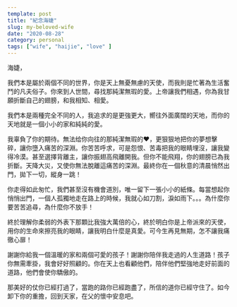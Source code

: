 ```yaml
---
template: post
title: "紀念海婕"
slug: my-beloved-wife
date: "2020-08-28"
category: personal
tags: ["wife", "haijie", "love" ]
---
```


海婕，

我們本是屬於兩個不同的世界，你是天上無憂無慮的天使，而我則是忙著為生活奮鬥的凡夫俗子。你來到人世間，尋找那純潔無瑕的愛。上帝讓我們相遇，你為我甘願折斷自己的翅膀，和我相知、相愛。

我們本是兩種完全不同的人，我追求的是更強更大，嚮往外面廣闊的天地，而你的天地就是一個小小的家和純純的愛。

我辜負了你的期待。無法给你向往的那純潔無瑕的❤️，更狠狠地把你的夢想擊碎，讓你墮入痛苦的深淵。你苦苦呼求，可是怨恨、苦毒把我的眼睛埋沒，讓我變得冷漠。甚至選擇背離主，讓你振翅高飛離開我。但你不能飛翔，你的翅膀已為我折斷。天降大災，又使你無法脫離這痛苦的深淵。最終你在一個秋意的清晨悄然出門，拋下一切，縱身一跳！

你走得如此匆忙，我們甚至沒有機會道別，唯一留下一張小小的紙條。每當想起你悄悄出門，一個人孤獨地走在路上的時候，我就心如刀割，淚如雨下。。。為什麼你要苦苦追尋，為什麼你不放手！

終於理解你柔弱的外表下那顆比我強大萬倍的心，終於明白你是上帝派來的天使，用你的生命來擦亮我的眼睛，讓我明白什麼是真愛。可今生再見無期，怎不讓我痛徹心扉！

謝謝你給我一個溫暖的家和兩個可愛的孩子！謝謝你陪伴我走過的人生道路！孩子你無需牽掛，我會好好照顧的。你在天上也看顧他們，陪伴他們堅強地走好前面的道路，他們會使你驕傲的。

那美好的仗你已經打過了，當跑的路你已經跑盡了，所信的道你已經守住了。如今卸下你的重擔，回到天家，在父的懷中安息吧。